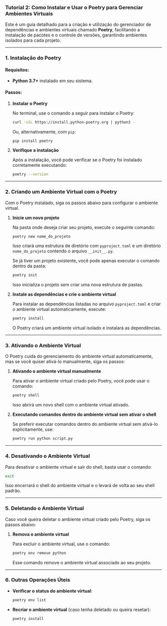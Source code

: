 ### Tutorial 2: Como Instalar e Usar o Poetry para Gerenciar Ambientes Virtuais

Este é um guia detalhado para a criação e utilização do gerenciador de dependências e ambientes virtuais chamado **Poetry**, facilitando a instalação de pacotes e o controle de versões, garantindo ambientes isolados para cada projeto.

---

### 1. Instalação do Poetry

#### Requisitos:
- **Python 3.7+** instalado em seu sistema.

#### Passos:

1. **Instalar o Poetry**
   
   No terminal, use o comando a seguir para instalar o Poetry:
   ```bash
   curl -sSL https://install.python-poetry.org | python3 -
   ```

   Ou, alternativamente, com `pip`:
   ```bash
   pip install poetry
   ```

2. **Verifique a instalação**
   
   Após a instalação, você pode verificar se o Poetry foi instalado corretamente executando:
   ```bash
   poetry --version
   ```

---

### 2. Criando um Ambiente Virtual com o Poetry

Com o Poetry instalado, siga os passos abaixo para configurar o ambiente virtual.

1. **Inicie um novo projeto**
   
   Na pasta onde deseja criar seu projeto, execute o seguinte comando:
   ```bash
   poetry new nome_do_projeto
   ```

   Isso criará uma estrutura de diretório com `pyproject.toml` e um diretório `nome_do_projeto` contendo o arquivo `__init__.py`.

   Se já tiver um projeto existente, você pode apenas executar o comando dentro da pasta:
   ```bash
   poetry init
   ```
   Isso inicializa o projeto sem criar uma nova estrutura de pastas.

2. **Instale as dependências e crie o ambiente virtual**
   
   Para instalar as dependências listadas no arquivo `pyproject.toml` e criar o ambiente virtual automaticamente, execute:
   ```bash
   poetry install
   ```

   O Poetry criará um ambiente virtual isolado e instalará as dependências.

---

### 3. Ativando o Ambiente Virtual

O Poetry cuida do gerenciamento do ambiente virtual automaticamente, mas se você quiser ativá-lo manualmente, siga os passos:

1. **Ativando o ambiente virtual manualmente**
   
   Para ativar o ambiente virtual criado pelo Poetry, você pode usar o comando:
   ```bash
   poetry shell
   ```
   
   Isso abrirá um novo shell com o ambiente virtual ativado.

2. **Executando comandos dentro do ambiente virtual sem ativar o shell**
   
   Se preferir executar comandos dentro do ambiente virtual sem ativá-lo explicitamente, use:
   ```bash
   poetry run python script.py
   ```

---

### 4. Desativando o Ambiente Virtual

Para desativar o ambiente virtual e sair do shell, basta usar o comando:
```bash
exit
```
Isso encerrará o shell do ambiente virtual e o levará de volta ao seu shell padrão.

---

### 5. Deletando o Ambiente Virtual

Caso você queira deletar o ambiente virtual criado pelo Poetry, siga os passos abaixo:

1. **Remova o ambiente virtual**
   
   Para excluir o ambiente virtual, use o comando:
   ```bash
   poetry env remove python
   ```

   Esse comando remove o ambiente virtual associado ao seu projeto.

---

### 6. Outras Operações Úteis

- **Verificar o status do ambiente virtual**:
   ```bash
   poetry env list
   ```
- **Recriar o ambiente virtual** (caso tenha deletado ou queira resetar):
   ```bash
   poetry install
   ```